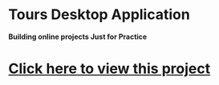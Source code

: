 # Tours Desktop Application

**Building online projects Just for Practice**

# [Click here to view this project](https://tours-project.herokuapp.com/)
